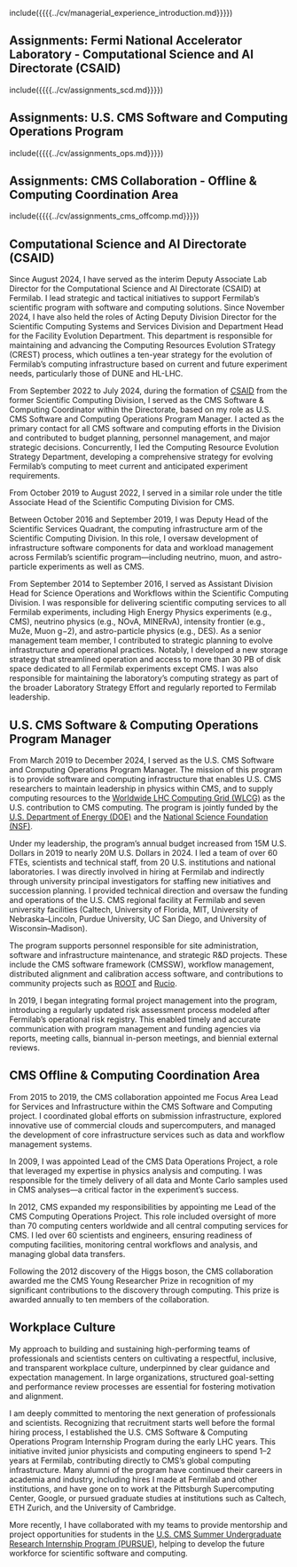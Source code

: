 include({{{{../cv/managerial_experience_introduction.md}}}})

## Assignments: Fermi National Accelerator Laboratory - Computational Science and AI Directorate (CSAID)

include({{{{../cv/assignments_scd.md}}}})

## Assignments: U.S. CMS Software and Computing Operations Program

include({{{{../cv/assignments_ops.md}}}})

## Assignments: CMS Collaboration - Offline & Computing Coordination Area

include({{{{../cv/assignments_cms_offcomp.md}}}})

## Computational Science and AI Directorate (CSAID)

Since August 2024, I have served as the interim Deputy Associate Lab Director for the Computational Science and AI Directorate (CSAID) at Fermilab. I lead strategic and tactical initiatives to support Fermilab’s scientific program with software and computing solutions. Since November 2024, I have also held the roles of Acting Deputy Division Director for the Scientific Computing Systems and Services Division and Department Head for the Facility Evolution Department. This department is responsible for maintaining and advancing the Computing Resources Evolution STrategy (CREST) process, which outlines a ten-year strategy for the evolution of Fermilab’s computing infrastructure based on current and future experiment needs, particularly those of DUNE and HL-LHC.

From September 2022 to July 2024, during the formation of [CSAID](https://computing.fnal.gov/organization/) from the former Scientific Computing Division, I served as the CMS Software & Computing Coordinator within the Directorate, based on my role as U.S. CMS Software and Computing Operations Program Manager. I acted as the primary contact for all CMS software and computing efforts in the Division and contributed to budget planning, personnel management, and major strategic decisions. Concurrently, I led the Computing Resource Evolution Strategy Department, developing a comprehensive strategy for evolving Fermilab’s computing to meet current and anticipated experiment requirements.

From October 2019 to August 2022, I served in a similar role under the title Associate Head of the Scientific Computing Division for CMS.

Between October 2016 and September 2019, I was Deputy Head of the Scientific Services Quadrant, the computing infrastructure arm of the Scientific Computing Division. In this role, I oversaw development of infrastructure software components for data and workload management across Fermilab’s scientific program—including neutrino, muon, and astro-particle experiments as well as CMS.

From September 2014 to September 2016, I served as Assistant Division Head for Science Operations and Workflows within the Scientific Computing Division. I was responsible for delivering scientific computing services to all Fermilab experiments, including High Energy Physics experiments (e.g., CMS), neutrino physics (e.g., NOvA, MINERvA), intensity frontier (e.g., Mu2e, Muon g−2), and astro-particle physics (e.g., DES). As a senior management team member, I contributed to strategic planning to evolve infrastructure and operational practices. Notably, I developed a new storage strategy that streamlined operation and access to more than 30 PB of disk space dedicated to all Fermilab experiments except CMS. I was also responsible for maintaining the laboratory’s computing strategy as part of the broader Laboratory Strategy Effort and regularly reported to Fermilab leadership.

## U.S. CMS Software & Computing Operations Program Manager

From March 2019 to December 2024, I served as the U.S. CMS Software and Computing Operations Program Manager. The mission of this program is to provide software and computing infrastructure that enables U.S. CMS researchers to maintain leadership in physics within CMS, and to supply computing resources to the [Worldwide LHC Computing Grid (WLCG)](https://wlcg.web.cern.ch) as the U.S. contribution to CMS computing. The program is jointly funded by the [U.S. Department of Energy (DOE)](https://www.energy.gov/science/hep/high-energy-physics) and the [National Science Foundation (NSF)](https://www.nsf.gov).

Under my leadership, the program’s annual budget increased from 15M U.S. Dollars in 2019 to nearly 20M U.S. Dollars in 2024. I led a team of over 60 FTEs, scientists and technical staff, from 20 U.S. institutions and national laboratories. I was directly involved in hiring at Fermilab and indirectly through university principal investigators for staffing new initiatives and succession planning. I provided technical direction and oversaw the funding and operations of the U.S. CMS regional facility at Fermilab and seven university facilities (Caltech, University of Florida, MIT, University of Nebraska–Lincoln, Purdue University, UC San Diego, and University of Wisconsin–Madison).

The program supports personnel responsible for site administration, software and infrastructure maintenance, and strategic R\&D projects. These include the CMS software framework (CMSSW), workflow management, distributed alignment and calibration access software, and contributions to community projects such as [ROOT](https://root.cern/) and [Rucio](https://rucio.cern.ch).

In 2019, I began integrating formal project management into the program, introducing a regularly updated risk assessment process modeled after Fermilab’s operational risk registry. This enabled timely and accurate communication with program management and funding agencies via reports, meeting calls, biannual in-person meetings, and biennial external reviews.

## CMS Offline & Computing Coordination Area

From 2015 to 2019, the CMS collaboration appointed me Focus Area Lead for Services and Infrastructure within the CMS Software and Computing project. I coordinated global efforts on submission infrastructure, explored innovative use of commercial clouds and supercomputers, and managed the development of core infrastructure services such as data and workflow management systems.

In 2009, I was appointed Lead of the CMS Data Operations Project, a role that leveraged my expertise in physics analysis and computing. I was responsible for the timely delivery of all data and Monte Carlo samples used in CMS analyses—a critical factor in the experiment’s success.

In 2012, CMS expanded my responsibilities by appointing me Lead of the CMS Computing Operations Project. This role included oversight of more than 70 computing centers worldwide and all central computing services for CMS. I led over 60 scientists and engineers, ensuring readiness of computing facilities, monitoring central workflows and analysis, and managing global data transfers.

Following the 2012 discovery of the Higgs boson, the CMS collaboration awarded me the CMS Young Researcher Prize in recognition of my significant contributions to the discovery through computing. This prize is awarded annually to ten members of the collaboration.

## Workplace Culture

My approach to building and sustaining high-performing teams of professionals and scientists centers on cultivating a respectful, inclusive, and transparent workplace culture, underpinned by clear guidance and expectation management. In large organizations, structured goal-setting and performance review processes are essential for fostering motivation and alignment.

I am deeply committed to mentoring the next generation of professionals and scientists. Recognizing that recruitment starts well before the formal hiring process, I established the U.S. CMS Software & Computing Operations Program Internship Program during the early LHC years. This initiative invited junior physicists and computing engineers to spend 1–2 years at Fermilab, contributing directly to CMS’s global computing infrastructure. Many alumni of the program have continued their careers in academia and industry, including hires I made at Fermilab and other institutions, and have gone on to work at the Pittsburgh Supercomputing Center, Google, or pursued graduate studies at institutions such as Caltech, ETH Zurich, and the University of Cambridge.

More recently, I have collaborated with my teams to provide mentorship and project opportunities for students in the [U.S. CMS Summer Undergraduate Research Internship Program (PURSUE)](https://sites.google.com/upr.edu/uscms-pursue/home), helping to develop the future workforce for scientific software and computing.